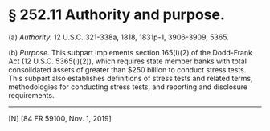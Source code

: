 # § 252.11   Authority and purpose.

(a) *Authority.* 12 U.S.C. 321-338a, 1818, 1831p-1, 3906-3909, 5365.


(b) *Purpose.* This subpart implements section 165(i)(2) of the Dodd-Frank Act (12 U.S.C. 5365(i)(2)), which requires state member banks with total consolidated assets of greater than $250 billion to conduct stress tests. This subpart also establishes definitions of stress tests and related terms, methodologies for conducting stress tests, and reporting and disclosure requirements.



---

[N] [84 FR 59100, Nov. 1, 2019]




